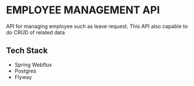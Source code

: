 # EMPLOYEE MANAGEMENT API
API for managing employee such as leave request. This API also capable to do CRUD of related data

 ## Tech Stack
- Spring Webflux
- Postgres
- Flyway


